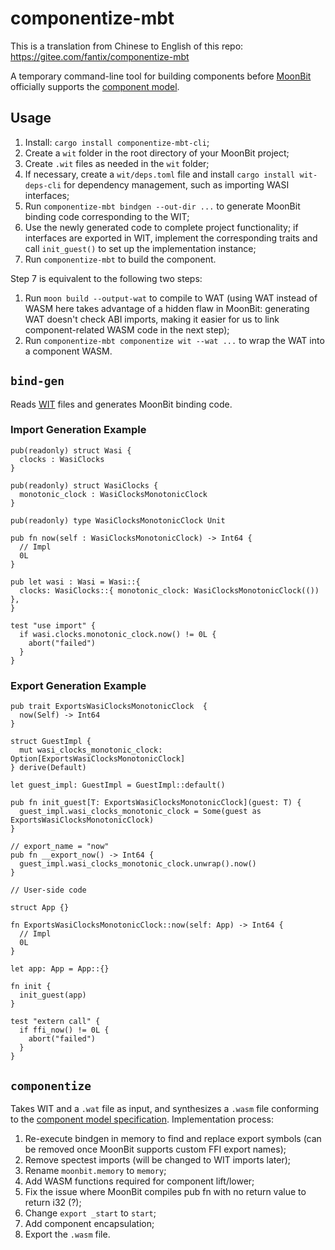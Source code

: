 # componentize-mbt

This is a translation from Chinese to English of this repo: https://gitee.com/fantix/componentize-mbt

A temporary command-line tool for building components before [MoonBit](https://www.moonbitlang.com/) officially supports the [component model](https://github.com/WebAssembly/component-model).

## Usage

1. Install: `cargo install componentize-mbt-cli`;
2. Create a `wit` folder in the root directory of your MoonBit project;
3. Create `.wit` files as needed in the `wit` folder;
4. If necessary, create a `wit/deps.toml` file and install `cargo install wit-deps-cli` for dependency management, such as importing WASI interfaces;
5. Run `componentize-mbt bindgen --out-dir ...` to generate MoonBit binding code corresponding to the WIT;
6. Use the newly generated code to complete project functionality; if interfaces are exported in WIT, implement the corresponding traits and call `init_guest()` to set up the implementation instance;
7. Run `componentize-mbt` to build the component.

Step 7 is equivalent to the following two steps:

1. Run `moon build --output-wat` to compile to WAT (using WAT instead of WASM here takes advantage of a hidden flaw in MoonBit: generating WAT doesn't check ABI imports, making it easier for us to link component-related WASM code in the next step);
2. Run `componentize-mbt componentize wit --wat ...` to wrap the WAT into a component WASM.

## `bind-gen`

Reads [WIT](https://github.com/WebAssembly/component-model/blob/main/design/mvp/WIT.md) files and generates MoonBit binding code.

### Import Generation Example

```
pub(readonly) struct Wasi {
  clocks : WasiClocks
}

pub(readonly) struct WasiClocks {
  monotonic_clock : WasiClocksMonotonicClock
}

pub(readonly) type WasiClocksMonotonicClock Unit

pub fn now(self : WasiClocksMonotonicClock) -> Int64 {
  // Impl
  0L
}

pub let wasi : Wasi = Wasi::{
  clocks: WasiClocks::{ monotonic_clock: WasiClocksMonotonicClock(()) },
}

test "use import" {
  if wasi.clocks.monotonic_clock.now() != 0L {
    abort("failed")
  }
}
```

### Export Generation Example

```
pub trait ExportsWasiClocksMonotonicClock  {
  now(Self) -> Int64
}

struct GuestImpl {
  mut wasi_clocks_monotonic_clock: Option[ExportsWasiClocksMonotonicClock]
} derive(Default)

let guest_impl: GuestImpl = GuestImpl::default()

pub fn init_guest[T: ExportsWasiClocksMonotonicClock](guest: T) {
  guest_impl.wasi_clocks_monotonic_clock = Some(guest as ExportsWasiClocksMonotonicClock)
}

// export_name = "now"
pub fn __export_now() -> Int64 {
  guest_impl.wasi_clocks_monotonic_clock.unwrap().now()
}

// User-side code

struct App {}

fn ExportsWasiClocksMonotonicClock::now(self: App) -> Int64 {
  // Impl
  0L
}

let app: App = App::{}

fn init {
  init_guest(app)
}

test "extern call" {
  if ffi_now() != 0L {
    abort("failed")
  }
}
```

## `componentize`

Takes WIT and a `.wat` file as input, and synthesizes a `.wasm` file conforming to the [component model specification](https://github.com/WebAssembly/component-model/blob/main/design/mvp/Binary.md). Implementation process:

1. Re-execute bindgen in memory to find and replace export symbols (can be removed once MoonBit supports custom FFI export names);
2. Remove spectest imports (will be changed to WIT imports later);
3. Rename `moonbit.memory` to `memory`;
4. Add WASM functions required for component lift/lower;
5. Fix the issue where MoonBit compiles pub fn with no return value to return i32 (?);
6. Change `export _start` to `start`;
7. Add component encapsulation;
8. Export the `.wasm` file.
